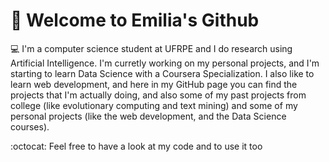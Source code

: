 # 🌸 Welcome to Emilia's Github 


:computer: I'm a computer science student at UFRPE and I do research using Artificial Intelligence. 
I'm curretly working on my personal projects, and I'm 
starting to learn Data Science with a Coursera Specialization. 
I also like to learn web development, and here in my GitHub page you can find
the projects that I'm actually doing, and also some of my past projects from college (like evolutionary computing and text mining) and some
of my personal projects (like the web development, and the Data Science courses). 

:octocat: Feel free to have a look at my code and to use it too 
<!--
**11emilia11/11emilia11** is a ✨ _special_ ✨ repository because its `README.md` (this file) appears on your GitHub profile.

Here are some ideas to get you started:

- 🔭 I’m currently working on ...
- 🌱 I’m currently learning ...
- 👯 I’m looking to collaborate on ...
- 🤔 I’m looking for help with ...
- 💬 Ask me about ...
- 📫 How to reach me: ...
- 😄 Pronouns: ...
- ⚡ Fun fact: ...
-->
